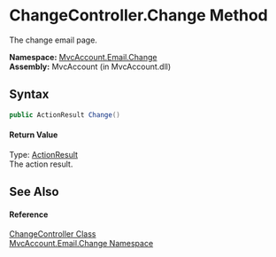ChangeController.Change Method
==============================
The change email page.

**Namespace:** [MvcAccount.Email.Change][1]  
**Assembly:** MvcAccount (in MvcAccount.dll)

Syntax
------

```csharp
public ActionResult Change()
```

#### Return Value
Type: [ActionResult][2]  
The action result.

See Also
--------

#### Reference
[ChangeController Class][3]  
[MvcAccount.Email.Change Namespace][1]  

[1]: ../README.md
[2]: http://msdn.microsoft.com/en-us/library/dd493064
[3]: README.md